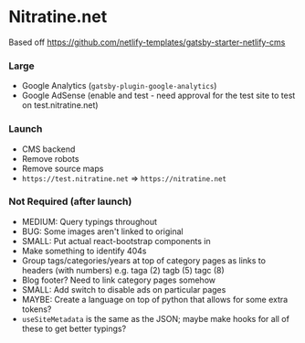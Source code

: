 # Nitratine.net

Based off https://github.com/netlify-templates/gatsby-starter-netlify-cms

### Large

- Google Analytics (`gatsby-plugin-google-analytics`)
- Google AdSense (enable and test - need approval for the test site to test on test.nitratine.net)

### Launch

- CMS backend
- Remove robots
- Remove source maps
- `https://test.nitratine.net` => `https://nitratine.net`

### Not Required (after launch)

- MEDIUM: Query typings throughout
- BUG: Some images aren't linked to original
- SMALL: Put actual react-bootstrap components in
- Make something to identify 404s
- Group tags/categories/years at top of category pages as links to headers (with numbers) e.g. taga (2) tagb (5) tagc (8)
- Blog footer? Need to link category pages somehow
- SMALL: Add switch to disable ads on particular pages
- MAYBE: Create a language on top of python that allows for some extra tokens?
- `useSiteMetadata` is the same as the JSON; maybe make hooks for all of these to get better typings?
